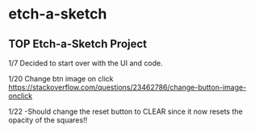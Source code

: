 # etch-a-sketch
TOP Etch-a-Sketch Project
--
1/7
Decided to start over with the UI and code.

1/20
Change btn image on click 
https://stackoverflow.com/questions/23462786/change-button-image-onclick


1/22
-Should change the reset button to CLEAR since it now resets the opacity of the squares!!


